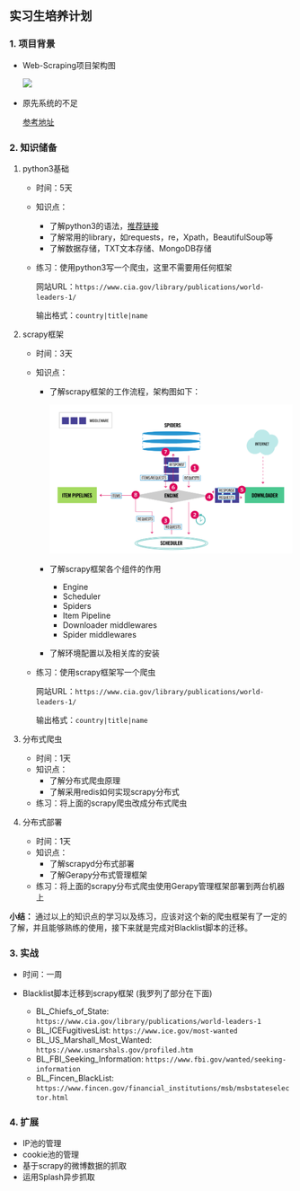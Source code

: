 ## 实习生培养计划

### 1. 项目背景

- Web-Scraping项目架构图

  ![](/原系统架构图.jpg)

- 原先系统的不足

  [参考地址](/原先系统的不足.md)

### 2. 知识储备

1. python3基础

   - 时间：5天

   - 知识点：

     - 了解python3的语法，[推荐链接](https://www.liaoxuefeng.com/wiki/0014316089557264a6b348958f449949df42a6d3a2e542c000)
     - 了解常用的library，如requests，re，Xpath，BeautifulSoup等
     - 了解数据存储，TXT文本存储、MongoDB存储

   - 练习：使用python3写一个爬虫，这里不需要用任何框架

     网站URL：`https://www.cia.gov/library/publications/world-leaders-1/` 

     输出格式：`country|title|name`

2. scrapy框架

   - 时间：3天

   - 知识点：

     - 了解scrapy框架的工作流程，架构图如下：

       ![](scrapy架构图.jpg)

     - 了解scrapy框架各个组件的作用

       - Engine
       - Scheduler
       - Spiders
       - Item Pipeline
       - Downloader middlewares
       - Spider middlewares

     - 了解环境配置以及相关库的安装

   - 练习：使用scrapy框架写一个爬虫

     网站URL：`https://www.cia.gov/library/publications/world-leaders-1/`

     输出格式：`country|title|name`

3. 分布式爬虫

   - 时间：1天
   - 知识点：
     - 了解分布式爬虫原理
     - 了解采用redis如何实现scrapy分布式
   - 练习：将上面的scrapy爬虫改成分布式爬虫

4. 分布式部署

   - 时间：1天
   - 知识点：
     - 了解scrapyd分布式部署
     - 了解Gerapy分布式管理框架
   - 练习：将上面的scrapy分布式爬虫使用Gerapy管理框架部署到两台机器上

**小结：** 通过以上的知识点的学习以及练习，应该对这个新的爬虫框架有了一定的了解，并且能够熟练的使用，接下来就是完成对Blacklist脚本的迁移。

### 3. 实战

- 时间：一周

- Blacklist脚本迁移到scrapy框架 (我罗列了部分在下面)
  - BL_Chiefs_of_State: `https://www.cia.gov/library/publications/world-leaders-1`
  - BL_ICEFugitivesList: `https://www.ice.gov/most-wanted`
  - BL_US_Marshall_Most_Wanted: `https://www.usmarshals.gov/profiled.htm`
  - BL_FBI_Seeking_Information: `https://www.fbi.gov/wanted/seeking-information`
  - BL_Fincen_BlackList: `https://www.fincen.gov/financial_institutions/msb/msbstateselector.html`

### 4. 扩展

- IP池的管理
- cookie池的管理
- 基于scrapy的微博数据的抓取
- 运用Splash异步抓取

